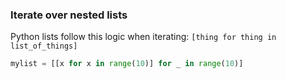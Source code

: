 ### Iterate over nested lists

Python lists follow this logic when iterating: `[thing for thing in list_of_things]`

```py
mylist = [[x for x in range(10)] for _ in range(10)]
```